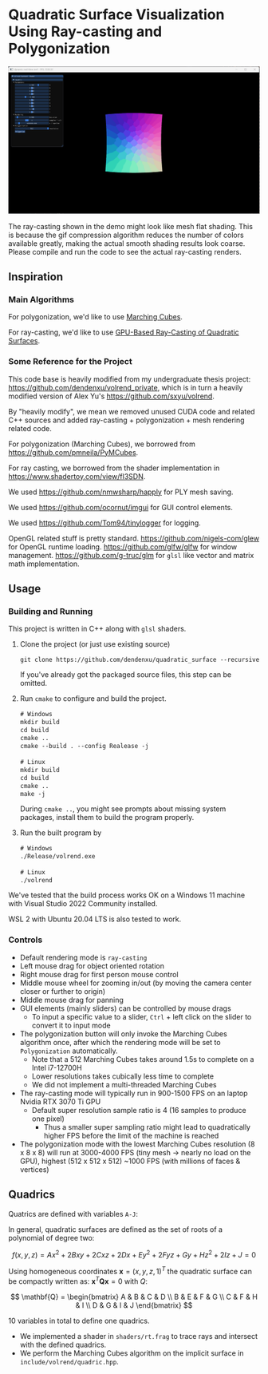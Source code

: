 # Quadratic Surface Visualization Using Ray-casting and Polygonization

![demo](readme.assets/demo.gif)

The ray-casting shown in the demo might look like mesh flat shading. This is because the gif compression algorithm reduces the number of colors available greatly, making the actual smooth shading results look coarse. Please compile and run the code to see the actual ray-casting renders.

## Inspiration

### Main Algorithms

For polygonization, we'd like to use [Marching Cubes](https://dl.acm.org/doi/abs/10.1145/37402.37422).

For ray-casting, we'd like to use [GPU-Based Ray-Casting of Quadratic Surfaces](https://reality.cs.ucl.ac.uk/projects/quadrics/pbg06.html).

### Some Reference for the Project

This code base is heavily modified from my undergraduate thesis project: https://github.com/dendenxu/volrend_private, which is in turn a heavily modified version of Alex Yu's https://github.com/sxyu/volrend.

By "heavily modify", we mean we removed unused CUDA code and related C++ sources and added ray-casting + polygonization + mesh rendering related code.

For polygonization (Marching Cubes), we borrowed from https://github.com/pmneila/PyMCubes.

For ray casting, we borrowed from the shader implementation in https://www.shadertoy.com/view/fl3SDN.

We used https://github.com/nmwsharp/happly for PLY mesh saving.

We used https://github.com/ocornut/imgui for GUI control elements.

We used https://github.com/Tom94/tinylogger for logging.

OpenGL related stuff is pretty standard. https://github.com/nigels-com/glew for OpenGL runtime loading. https://github.com/glfw/glfw for window management. https://github.com/g-truc/glm for `glsl` like vector and matrix math implementation.

## Usage

### Building and Running

This project is written in C++ along with `glsl` shaders.

1. Clone the project (or just use existing source)
    ```shell
    git clone https://github.com/dendenxu/quadratic_surface --recursive
    ```
    If you've already got the packaged source files, this step can be omitted.
2. Run `cmake` to configure and build the project.

    ```shell
    # Windows
    mkdir build
    cd build
    cmake ..
    cmake --build . --config Realease -j
    
    # Linux
    mkdir build
    cd build
    cmake ..
    make -j
    ```

    During `cmake ..`, you might see prompts about missing system packages, install them to build the program properly.
3. Run the built program by
   ```shell
   # Windows
   ./Release/volrend.exe
   
   # Linux
   ./volrend
   ```

We've tested that the build process works OK on a Windows 11 machine with Visual Studio 2022 Community installed.

WSL 2 with Ubuntu 20.04 LTS is also tested to work.

### Controls

- Default rendering mode is `ray-casting`
- Left mouse drag for object oriented rotation
- Right mouse drag for first person mouse control
- Middle mouse wheel for zooming in/out (by moving the camera center closer or further to origin)
- Middle mouse drag for panning
- GUI elements (mainly sliders) can be controlled by mouse drags
  - To input a specific value to a slider, `Ctrl` + left click on the slider to convert it to input mode
- The polygonization button will only invoke the Marching Cubes algorithm once, after which the rendering mode will be set to `Polygonization` automatically.
  - Note that a 512 Marching Cubes takes around 1.5s to complete on a Intel i7-12700H
  - Lower resolutions takes cubically less time to complete
  - We did not implement a multi-threaded Marching Cubes
- The ray-casting mode will typically run in 900-1500 FPS on an laptop Nvidia RTX 3070 Ti GPU
  - Default super resolution sample ratio is 4 (16 samples to produce one pixel)
    - Thus a smaller super sampling ratio might lead to quadratically higher FPS before the limit of the machine is reached
- The polygonization mode with the lowest Marching Cubes resolution (8 x 8 x 8) will run at 3000-4000 FPS (tiny mesh -> nearly no load on the GPU), highest (512 x 512 x 512) ~1000 FPS (with millions of faces & vertices)

## Quadrics

Quatrics are defined with variables `A-J`:

In general, quadratic surfaces are defined as the set of roots of a polynomial of degree two:

$$
f(x,y,z) = Ax^2 + 2Bxy + 2Cxz + 2Dx + Ey^2 + 2Fyz + Gy + Hz^2 + 2Iz + J = 0
$$

Using homogeneous coordinates $\mathbf{x}=(x,y,z,1)^T$ the quadratic surface can be compactly written as: $\mathbf{x}^T\mathbf{Q}\mathbf{x}=0$ with $Q$:

$$
\mathbf{Q} =
\begin{bmatrix}
A & B & C & D \\
B & E & F & G \\
C & F & H & I \\
D & G & I & J
\end{bmatrix}
$$

10 variables in total to define one quadrics.

-   We implemented a shader in `shaders/rt.frag` to trace rays and intersect with the defined quadrics.
-   We perform the Marching Cubes algorithm on the implicit surface in `include/volrend/quadric.hpp`.
